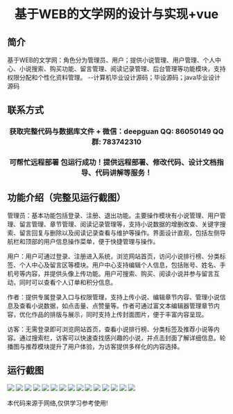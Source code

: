 <p><h1 align="center">基于WEB的文学网的设计与实现+vue</h1></p>

## 简介
基于WEB的文学网：角色分为管理员、用户；提供小说管理、用户管理、个人中心、小说搜索、购买功能、留言管理、阅读记录管理、后台管理等功能模块，支持权限分配和个性化资料管理。    --计算机毕业设计源码；毕设源码；java毕业设计源码


## 联系方式
<p><h3 align="center">获取完整代码与数据库文件 + 微信：deepguan QQ: 86050149 QQ群: 783742310</h3></p>
<p><h3 align="center">可帮忙远程部署 包运行成功！提供远程部署、修改代码、设计文档指导、代码讲解等服务！</h3></p>

## 功能介绍（完整见运行截图）
管理员：基本功能包括登录、注册、退出功能。主要操作模块有小说管理、用户管理、留言管理、章节管理、阅读记录管理等，支持小说数据的增删改查、关键字搜索、留言回复与删除以及阅读记录查看与维护等操作。界面设计直观，包括左侧导航栏和顶部的用户信息操作菜单，便于快捷管理与操作。

用户：用户可通过登录、注册进入系统，浏览网站首页，访问小说排行榜、分类标签、个人中心及留言区等模块。用户中心支持编辑个人信息，包括账号、姓名、手机号等内容，并提供头像上传功能。用户可搜索、购买、阅读小说并参与留言互动，同时可以查看个人订单和积分信息。

作者：提供专属登录入口与权限管理，支持上传小说、编辑章节内容、管理小说信息及查看小说数据，如点击量、点赞量等。作者可通过富文本编辑器管理章节内容，优化作品的排版与展示，同时支持上传封面图片，便于丰富内容呈现。

访客：无需登录即可浏览网站首页，查看小说排行榜、分类标签及推荐小说等内容。通过搜索栏，访客可以快速查找感兴趣的小说，并点击封面了解详细信息。轮播图与推荐模块提升了用户体验，为访客提供多样化的内容选择。


## 运行截图
![](img/001.jpg)
![](img/002.jpg)
![](img/003.jpg)
![](img/004.jpg)
![](img/005.jpg)
![](img/006.jpg)
![](img/007.jpg)
![](img/008.jpg)
![](img/009.jpg)
![](img/010.jpg)
![](img/011.jpg)
![](img/012.jpg)
![](img/013.jpg)
![](img/014.jpg)
![](img/015.jpg)

<p>本代码来源于网络,仅供学习参考使用!</p>
